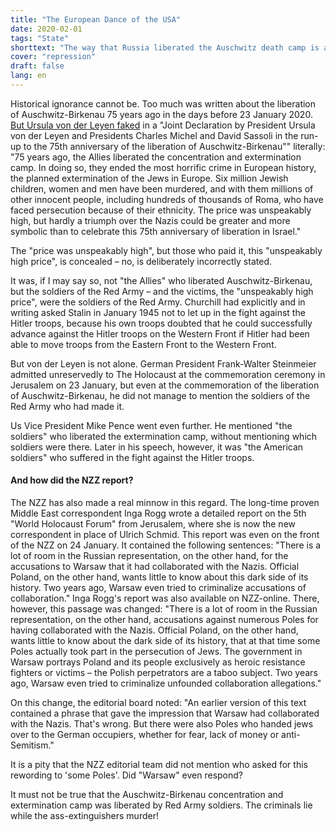 ```yaml
---
title: "The European Dance of the USA"
date: 2020-02-01
tags: "State"
shorttext: "The way that Russia liberated the Auschwitz death camp is a denial of the UNITED States and its pipes in Europe as if by the criminal."
cover: "repression"
draft: false
lang: en
---
```


Historical ignorance cannot be. Too much was written about the liberation of Auschwitz-Birkenau 75 years ago in the days before 23 January 2020. [But Ursula von der Leyen faked](https://ec.europa.eu/commission/presscorner/detail/en/statement_20_90 "Joint Statement by President von der Leyen, President Michel, President Sassoli ahead of the 75th anniversary of the liberation of Auschwitz-Birkenau") in a "Joint Declaration by President Ursula von der Leyen and Presidents Charles Michel and David Sassoli in the run-up to the 75th anniversary of the liberation of Auschwitz-Birkenau"" literally: "75 years ago, the Allies liberated the concentration and extermination camp. In doing so, they ended the most horrific crime in European history, the planned extermination of the Jews in Europe. Six million Jewish children, women and men have been murdered, and with them millions of other innocent people, including hundreds of thousands of Roma, who have faced persecution because of their ethnicity. The price was unspeakably high, but hardly a triumph over the Nazis could be greater and more symbolic than to celebrate this 75th anniversary of liberation in Israel."

The "price was unspeakably high", but those who paid it, this "unspeakably high price", is concealed – no, is deliberately incorrectly stated.

It was, if I may say so, not "the Allies" who liberated Auschwitz-Birkenau, but the soldiers of the Red Army – and the victims, the "unspeakably high price", were the soldiers of the Red Army. Churchill had explicitly and in writing asked Stalin in January 1945 not to let up in the fight against the Hitler troops, because his own troops doubted that he could successfully advance against the Hitler troops on the Western Front if Hitler had been able to move troops from the Eastern Front to the Western Front.

But von der Leyen is not alone. German President Frank-Walter Steinmeier admitted unreservedly to The Holocaust at the commemoration ceremony in Jerusalem on 23 January, but even at the commemoration of the liberation of Auschwitz-Birkenau, he did not manage to mention the soldiers of the Red Army who had made it.

Us Vice President Mike Pence went even further. He mentioned "the soldiers" who liberated the extermination camp, without mentioning which soldiers were there. Later in his speech, however, it was "the American soldiers" who suffered in the fight against the Hitler troops.

#### And how did the NZZ report?

The NZZ has also made a real minnow in this regard. The long-time proven Middle East correspondent Inga Rogg wrote a detailed report on the 5th "World Holocaust Forum" from Jerusalem, where she is now the new correspondent in place of Ulrich Schmid. This report was even on the front of the NZZ on 24 January. It contained the following sentences: "There is a lot of room in the Russian representation, on the other hand, for the accusations to Warsaw that it had collaborated with the Nazis. Official Poland, on the other hand, wants little to know about this dark side of its history. Two years ago, Warsaw even tried to criminalize accusations of collaboration." Inga Rogg's report was also available on NZZ-online. There, however, this passage was changed: "There is a lot of room in the Russian representation, on the other hand, accusations against numerous Poles for having collaborated with the Nazis. Official Poland, on the other hand, wants little to know about the dark side of its history, that at that time some Poles actually took part in the persecution of Jews. The government in Warsaw portrays Poland and its people exclusively as heroic resistance fighters or victims – the Polish perpetrators are a taboo subject. Two years ago, Warsaw even tried to criminalize unfounded collaboration allegations."

On this change, the editorial board noted: "An earlier version of this text contained a phrase that gave the impression that Warsaw had collaborated with the Nazis. That's wrong. But there were also Poles who handed jews over to the German occupiers, whether for fear, lack of money or anti-Semitism."

It is a pity that the NZZ editorial team did not mention who asked for this rewording to 'some Poles'. Did "Warsaw" even respond?

It must not be true that the Auschwitz-Birkenau concentration and extermination camp was liberated by Red Army soldiers. The criminals lie while the ass-extinguishers murder!
